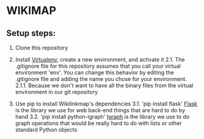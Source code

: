 # WIKIMAP

## Setup steps:

1. Clone this repository

2. Install [Virtualenv](https://virtualenv.pypa.io/en/latest/), create a new environment, and activate it
2.1. The .gitignore file for this repository assumes that you call your virtual environment 'env'.  You can change this behavior by editing the .gitignore file and adding the name you chose for your environment.
2.1.1. Because we don't want to have all the binary files from the virtual environment in our git repository

3. Use pip to install Wikilinkmap's dependencies
3.1. 'pip install flask' [Flask](http://flask.pocoo.org/) is the library we use for web back-end things that are hard to do by hand
3.2. 'pip install python-igraph' [Igraph](http://igraph.org/python/) is the library we use to do graph operations that would be really hard to do with lists or other standard Python objects